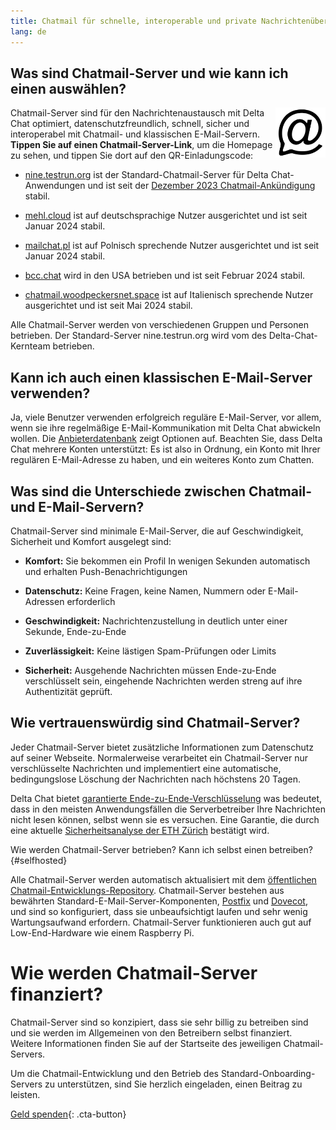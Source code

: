 ```yaml
---
title: Chatmail für schnelle, interoperable und private Nachrichtenübermittlung
lang: de
---
```



## Was sind Chatmail-Server und wie kann ich einen auswählen?

<img alt="Chatmail logo" src="../assets/logos/chatmail.svg" width="80" style="float:right;" />

Chatmail-Server sind für den Nachrichtenaustausch mit Delta Chat optimiert,   datenschutzfreundlich, schnell, sicher und interoperabel mit Chatmail- und klassischen E-Mail-Servern. 
**Tippen Sie auf einen Chatmail-Server-Link**, um die Homepage zu sehen, und tippen Sie dort auf den QR-Einladungscode: 

- [nine.testrun.org](https://nine.testrun.org) ist der Standard-Chatmail-Server
für Delta Chat-Anwendungen und ist seit der [Dezember 2023 Chatmail-Ankündigung](https://delta.chat/en/2023-12-13-chatmail) stabil.

- [mehl.cloud](https://mehl.cloud) ist auf deutschsprachige Nutzer ausgerichtet und ist seit Januar 2024 stabil.

- [mailchat.pl](https://mailchat.pl) ist auf Polnisch sprechende Nutzer ausgerichtet und ist seit Januar 2024 stabil.

- [bcc.chat](https://bcc.chat) wird in den USA betrieben und ist seit Februar 2024 stabil.

- [chatmail.woodpeckersnet.space](https://chatmail.woodpeckersnest.space/) ist auf Italienisch sprechende Nutzer ausgerichtet und ist seit Mai 2024 stabil.

Alle Chatmail-Server werden von verschiedenen Gruppen und Personen betrieben. 
Der Standard-Server nine.testrun.org wird vom des Delta-Chat-Kernteam betrieben. 

## Kann ich auch einen klassischen E-Mail-Server verwenden?

Ja, viele Benutzer verwenden erfolgreich reguläre E-Mail-Server, vor allem, wenn sie ihre regelmäßige E-Mail-Kommunikation mit Delta Chat abwickeln wollen.
Die [Anbieterdatenbank](https://providers.delta.chat) zeigt Optionen auf.
Beachten Sie, dass Delta Chat mehrere Konten unterstützt:
Es ist also in Ordnung, ein Konto mit Ihrer regulären E-Mail-Adresse zu haben, und ein weiteres Konto zum Chatten.


## Was sind die Unterschiede zwischen Chatmail- und E-Mail-Servern?

Chatmail-Server sind minimale E-Mail-Server, die auf Geschwindigkeit, Sicherheit und Komfort ausgelegt sind:

- **Komfort:** Sie bekommen ein Profil In wenigen Sekunden automatisch und erhalten Push-Benachrichtigungen

- **Datenschutz:** Keine Fragen, keine Namen, Nummern oder E-Mail-Adressen erforderlich

- **Geschwindigkeit:** Nachrichtenzustellung in deutlich unter einer Sekunde, Ende-zu-Ende

- **Zuverlässigkeit:** Keine lästigen Spam-Prüfungen oder Limits

- **Sicherheit:** Ausgehende Nachrichten müssen Ende-zu-Ende verschlüsselt sein, eingehende Nachrichten werden streng auf ihre Authentizität geprüft.


## Wie vertrauenswürdig sind Chatmail-Server?

Jeder Chatmail-Server bietet zusätzliche Informationen zum Datenschutz auf seiner Webseite.
Normalerweise verarbeitet ein Chatmail-Server nur verschlüsselte Nachrichten und
implementiert eine automatische, bedingungslose Löschung der Nachrichten nach höchstens 20 Tagen.

Delta Chat bietet [garantierte Ende-zu-Ende-Verschlüsselung](https://delta.chat/en/2023-11-23-jumbo-42)
was bedeutet, dass in den meisten Anwendungsfällen die Serverbetreiber Ihre Nachrichten nicht lesen können, selbst wenn sie es versuchen.
Eine Garantie, die durch eine aktuelle [Sicherheitsanalyse der ETH Zürich](https://delta.chat/en/2024-03-25-crypto-analysis-securejoin) bestätigt wird.


Wie werden Chatmail-Server betrieben? Kann ich selbst einen betreiben? {#selfhosted}

Alle Chatmail-Server werden automatisch aktualisiert mit dem [öffentlichen Chatmail-Entwicklungs-Repository](https://github.com/deltachat/chatmail).
Chatmail-Server bestehen aus bewährten Standard-E-Mail-Server-Komponenten, [Postfix](https://postfix.org) und [Dovecot](https://dovecot.org), und sind so konfiguriert, dass sie unbeaufsichtigt laufen und sehr wenig Wartungsaufwand erfordern. Chatmail-Server funktionieren auch gut auf Low-End-Hardware wie einem Raspberry Pi.


# Wie werden Chatmail-Server finanziert?

Chatmail-Server sind so konzipiert, dass sie sehr billig zu betreiben sind und sie werden im Allgemeinen von den Betreibern selbst finanziert. Weitere Informationen finden Sie auf der Startseite des jeweiligen Chatmail-Servers.

Um die Chatmail-Entwicklung und den Betrieb des Standard-Onboarding-Servers zu unterstützen, sind Sie herzlich eingeladen, einen Beitrag zu leisten.

[Geld spenden](donate){: .cta-button}
